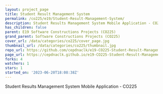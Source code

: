 ```yaml
---
layout: project_page
title: Student Result Management System
permalink: /co225/e19/Student-Result-Management-System/
description: Student Results Management System Mobile Application - CO225
has_children: false
parent: E19 Software Constructions Projects (CO225)
grand_parent: Software Constructions Projects (CO225)
cover_url: /data/categories/co225/cover_page.jpg
thumbnail_url: /data/categories/co225/thumbnail.jpg
repo_url: https://github.com/cepdnaclk/e19-CO225-Student-Result-Management-System
page_url: https://cepdnaclk.github.io/e19-CO225-Student-Result-Management-System
forks: 4
watchers: 1
stars: 1
started_on: '2023-06-20T18:08:38Z'
---
```


Student Results Management System Mobile Application - CO225